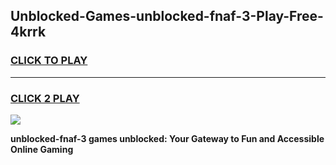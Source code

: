
## Unblocked-Games-unblocked-fnaf-3-Play-Free-4krrk
<h3>
<a href="https://premium76.site?title=unblocked-fnaf-3&ref=20M">CLICK TO PLAY</a></h3>
<hr>

<h3>
<a href="https://premium76.site?title=unblocked-fnaf-3&ref=20M">CLICK 2 PLAY</a>
  
</h3>

<a href="https://premium76.site?title=unblocked-fnaf-3&ref=19M"><img src="https://clearcache.store/games.png"></a>


**unblocked-fnaf-3 games unblocked: Your Gateway to Fun and Accessible Online Gaming**
